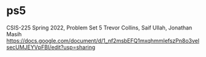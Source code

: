 # ps5
CSIS-225 Spring 2022, Problem Set 5
Trevor Collins, Saif Ullah, Jonathan Masih
https://docs.google.com/document/d/1_nf2msbEFQ1mxqhmmIefszPn8o3velsecUMJEYVpFBI/edit?usp=sharing

